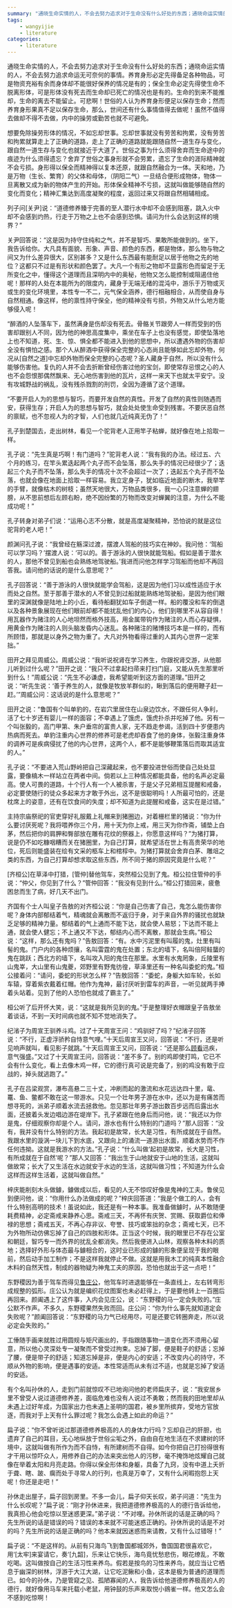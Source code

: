 ```yaml
---
summary: "通晓生命实情的人，不会去努力追求对于生命没有什么好处的东西；通晓命运实情的人，不会去努力追求命运无可奈何的事情"
tags:
    - wangyijie
    - literature
categories:
    - literature
---
```

通晓生命实情的人，不会去努力追求对于生命没有什么好处的东西；通晓命运实情的人，不会去努力追求命运无可奈何的事情。养育身形必定先得备足各种物品，可是物资充裕有余而身体却不能很好保养的情况是有的；保全生命必定先得使生命不脱离形体，可是形体没有死去而生命却已死亡的情况也是有的。生命的到来不能推却，生命的离去不能留止。可悲啊！世俗的人认为养育身形便足以保存生命；然而养育身形果真不足以保存生命，那么，世间还有什么事情值得去做呢！虽然不值得去做却不得不去做，内中的操劳或勤苦也就不可避免。

想要免除操劳形体的情况，不如忘却世事。忘却世事就没有劳苦和拘累，没有劳苦和拘累就算走上了正确的道路，走上了正确的道路就能跟随自然一道生存与变化，跟自然一道生存与变化也就接近于大道了。世俗之事为什么须得舍弃而生命途中的痕迹为什么须得遗忘？舍弃了世俗之事身形就不会劳累，遗忘了生命的涯际精神就不会亏损。身形得以保全而精神得以复本还原，就跟自然融合为一体。天和地，乃是万物（生长、繁育）的父体和母体，（阴阳二气）一旦结合便形成物体，物体一旦离散又成为新的物体产生的开始。形体保全精神不亏损，这就叫做能够随自然的变化而变化；精神汇集达到高度凝聚的程度，返回过来又将跟自然相辅相成。

列子问[关尹]说：“道德修养臻于完善的至人潜行水中却不会感到阻塞，跳入火中却不会感到灼热，行走于万物之上也不会感到恐惧。请问为什么会达到这样的境界？”

关尹回答说：“这是因为持守住纯和之气，并不是智巧、果敢所能做到的。坐下，我告诉给你。大凡具有面貌、形象、声音、颜色的东西，都是物体，那么物与物之间又为什么差异很大，区别甚多？又是什么东西最有能耐足以居于他物之先的地位？这都只不过是有形状和颜色罢了。大凡一个有形之物却不显露形色而留足于无所变化之中，懂得这个道理而且深明内中的奥秘，他物又怎么能控制或阻遏住他呢！那样的人处在本能所为的限度内，藏身于无端无绪的混沌中，游乐于万物或灭或生的变化环境里，本性专一不二，元气保全涵养，德行相融相合，从而使自身与自然相通。像这样，他的禀性持守保全，他的精神没有亏损，外物又从什么地方能够侵入呢！

“醉酒的人坠落车下，虽然满身是伤却没有死去。骨骼关节跟旁人一样而受到的伤害却跟别人不同，因为他的神思高度集中，乘坐在车子上也没有感觉，即使坠落地上也不知道，死、生、惊、惧全都不能进入到他的思想中，所以遭遇外物的伤害却全没有惧怕之感。那个人从醉酒中获得保全完整的心态尚且能够如此忘却外物，何况从[自然之道]中忘却外物而保全完整的心态呢？圣人藏身于自然，所以没有什么能够伤害他。复仇的人并不会去折断曾经伤害过他的宝剑，即使常存忌恨之心的人也不会怨恨那偶然飘来、无心地伤害到他的瓦片，这样一来天下也就太平安宁。没有攻城野战的祸乱，没有残杀戮割的刑罚，全因为遵循了这个道理。

“不要开启人为的思想与智巧，而要开发自然的真性。开发了自然的真性则随遇而安，获得生存；开启人为的思想与智巧，就会处处使生命受到残害。不要厌恶自然的禀赋，也不忽视人为的才智，人们也就几近纯真无伪了！”

孔子到楚国去，走出树林，看见一个驼背老人正用竿子粘蝉，就好像在地上拾取一样。

孔子说：“先生真是巧啊！有门道吗？”驼背老人说：“我有我的办法。经过五、六个月的练习，在竿头累迭起两个丸子而不会坠落，那么失手的情况已经很少了；迭起三个丸子而不坠落，那么失手的情况十次不会超过一次了；迭起五个丸子而不坠落，也就会像在地面上拾取一样容易。我立定身子，犹如临近地面的断木，我举竿的手臂，就像枯木的树枝；虽然天地很大，万物品类很多，我一心只注意蝉的翅膀，从不思前想后左顾右盼，绝不因纷繁的万物而改变对蝉翼的注意，为什么不能成功呢！”

孔子转身对弟子们说：“运用心志不分散，就是高度凝聚精神，恐怕说的就是这位驼背的老人吧！”

颜渊问孔子说：“我曾经在觞深过渡，摆渡人驾船的技巧实在神妙。我问他：‘驾船可以学习吗？’摆渡人说：‘可以的。善于游泳的人很快就能驾船。假如是善于潜水的人，那他不曾见到船也会熟练地驾驶船。’我进而问他怎样学习驾船而他却不再回答我。请问他的话说的是什么意思呢？”

孔子回答说：“善于游泳的人很快就能学会驾船，这是因为他们习以成性适应于水而处之自然。至于那善于潜水的人不曾见到过船就能熟练地驾驶船，是因为他们眼里的深渊就像是陆地上的小丘，看待船翻犹如车子倒退一样。船的覆没和车的倒退以及各种景象展现在他们眼前却都不能扰乱他们的内心，他们到哪里不从容自得！用瓦器作为赌注的人心地坦然而格外技高，用金属带钩作为赌注的人而心存疑惧，用黄金作为赌注的人则头脑发昏内心迷乱。各种赌注的赌博技巧本是一样的，而有所顾惜，那就是以身外之物为重了。大凡对外物看得过重的人其内心世界一定笨拙。”

田开之拜见周威公。周威公说：“我听说祝肾在学习养生，你跟祝肾交游，从他那儿听到过什么呢？”田开之说：“我只不过拿起扫帚来打扫门庭，又能从先生那里听到什么！”周威公说：“先生不必谦虚，我希望能听到这方面的道理。”田开之说：“听先生说：‘善于养生的人，就像是牧放羊群似的，瞅到落后的便用鞭子赶一赶。’”周威公问：这话说的是什么意思呢？”

田开之说：“鲁国有个叫单豹的，在岩穴里居住在山泉边饮水，不跟任何人争利，活了七十岁还有婴儿一样的面容；不幸遇上了饿虎，饿虎扑杀并吃掉了他。另有一个叫张毅的，高门甲第、朱户垂帘的富贵人家，无不趋走参谒，活到四十岁便患内热病而死去。单豹注重内心世界的修养可是老虎却吞食了他的身体，张毅注重身体的调养可是疾病侵扰了他的内心世界，这两个人，都不是能够鞭策落后而取其适宜的人。”

孔子说：“不要进入荒山野岭把自己深藏起来，也不要投进世俗而使自己处处显露，要像槁木一样站立在两者中间。倘若以上三种情况都能具备，他的名声必定最高。使人可畏的道路，十个行人有一个人被杀害，于是父子兄弟相互提醒和戒备，必定要使随行的徒众多起来方才敢于外出，这不是很聪明吗！人所最可怕的，还是枕席上的姿意，还有在饮食间的失度；却不知道为此提醒和戒备，这实在是过错。”

主持宗庙祭祀的官吏穿好礼服戴上礼帽来到猪圈边，对着栅栏里的猪说：“你为什么要讨厌死呢？我将喂养你三个月，用十天为你上戒，用三天为你作斋，铺垫上白茅，然后把你的肩胛和臀部放在雕有花纹的祭器上，你愿意这样吗？”为猪打算，说是仍不如吃糠咽糟而关在猪圈里，为自己打算，就希望活在世上有高贵荣华的地位，死后则能盛装在绘有文采的柩车上和棺椁中。为猪打算就会舍弃白茅、雕俎之类的东西，为自己打算却想求取这些东西，所不同于猪的原因究竟是什么呢？”

[齐桓公]在草泽中打猎，[管仲]替他驾车，突然桓公见到了鬼。桓公拉住管仲的手说：“仲父，你见到了什么？”管仲回答：“我没有见到什么。”桓公打猎回来，疲惫困怠而生了病，好几天不出门。

齐国有个士人叫皇子告敖的对齐桓公说：“你是自己伤害了自己，鬼怎么能伤害你呢？身体内部郁结着气，精魂就会离散而不返归于身，对于来自外界的骚扰也就缺乏足够的精神力量。郁结着的气上通而不能下达，就会使人易怒；下达而不能上通，就会使人健忘；不上通又不下达，郁结内心而不离散，那就会生病。”桓公说：“这样，那么还有鬼吗？”告敖回答：“有。水中污泥里有叫履的鬼，灶里有叫髻的鬼。门户内的各种烦攘，名叫雷霆的鬼在处置；东北的墙下，名叫倍阿鲑蠪的鬼在跳跃；西北方的墙下，名叫攻入阳的鬼住在那里。水里有水鬼罔象，丘陵里有山鬼峷，大山里有山鬼夔，郊野里有野鬼彷徨，草泽里还有一种名叫委蛇的鬼。”桓公接着问：“请问，委蛇的形状怎么样？”告敖回答：“委蛇，身躯大如车轮，长如车辕，穿着紫衣戴着红帽。他作为鬼神，最讨厌听到雷车的声音，一听见就两手捧着头站着。见到了他的人恐怕也就成了霸主了。”

桓公听了后开怀大笑，说：“这就是我所见到的鬼。”于是整理好衣帽跟皇子告敖坐着谈话，不到一天时间病也就不知不觉地消失了。

纪渻子为周宣王驯养斗鸡。过了十天周宣王问：“鸡驯好了吗？”纪渻子回答说：“不行，正虚浮骄矜自恃意气哩。”十天后周宣王又问，回答说：“不行，还是听见响声就叫，看见影子就跳。”十天后周宣王又问，回答说：“还是那么[顾看](https://baike.baidu.com/item/%E9%A1%BE%E7%9C%8B/1470634)迅疾，意气强盛。”又过了十天周宣王问，回答说：“差不多了。别的鸡即使打鸣，它已不会有什么变化，看上去像木鸡一样，它的德行真可说是完备了，别的鸡没有敢于应战的，掉头就逃跑了。”

孔子在吕梁观赏，瀑布高悬二三十丈，冲刷而起的激流和水花远达四十里，鼋、鼍、鱼、鳖都不敢在这一带游水。只见一个壮年男子游在水中，还以为是有痛苦而想寻死的，派弟子顺着水流去拯救他。忽见那壮年男子游出数百步远而后露出水面，还披着头发边唱边游在堤岸下。孔子紧跟在他身后而问他，说：“我还以为你是鬼，仔细观察你却是个人。请问，游水也有什么特别的门道吗？”那人回答：“没有，我并没有什么特别的方法。我起初是故常，长大是习性，有所成就在于自然。我跟水里的漩涡一块儿下到水底，又跟向上的涌流一道游出水面，顺着水势而不作任何违拗。这就是我游水的方法。”孔子说：“什么叫做‘起初是故常，长大是习性，有所成就在于自然’呢？”那人又回答：“我出生于山地就安于山地的生活，这就叫做故常；长大了又生活在水边就安于水边的生活，这就叫做习性；不知道为什么会这样而这样生活着，这就叫做自然。”

梓庆能削刻木头做鐻，鐻做成以后，看见的人无不惊叹好像是鬼神的工夫。鲁侯见到便问他，说：“你用什么办法做成的呢？”梓庆回答道：“我是个做工的人，会有什么特别高明的技术！虽说如此，我还是有一种本事。我准备做鐻时，从不敢随便耗费精神，必定斋戒来静养心思。斋戒三天，不再怀有庆贺、赏赐、获取爵位和俸禄的思想；斋戒五天，不再心存非议、夸誉、技巧或笨拙的杂念；斋戒七天，已不为外物所动仿佛忘掉了自己的四肢和形体。正当这个时候，我的眼里已不存在公室和朝廷，智巧专一而外界的扰乱全都消失。然后我便进入山林，观察各种木料的质地；选择好外形与体态最与鐻相合的，这时业已形成的鐻的形象便呈现于我的眼前，然后动手加工制作；不是这样我就停止不做。这就是用我木工的纯真本性融合木料的自然天性，制成的器物疑为神鬼工夫的原因，恐怕也就出于这一点吧！”

东野稷因为善于驾车而得见[鲁庄公](https://baike.baidu.com/item/%E9%B2%81%E5%BA%84%E5%85%AC/4348809)，他驾车时进退能够在一条直线上，左右转弯形成规整的弧形。庄公认为就是编织花纹图案也未必赶得上，于是要他转上一百圈后再回来。颜阖遇上了这件事，入内会见庄公，说：“东野稷的马一定会失败的。”庄公默不作声。不多久，东野稷果然失败而回。庄公问：“你为什么事先就知道定会失败呢？”颜阖回答说：“东野稷的马力气已经用尽，可是还要它转圈奔走，所以说必定会失败的。”

工倕随手画来就胜过用圆规与矩尺画出的，手指跟随事物一道变化而不须用心留意，所以他心灵深处专一凝聚而不曾受过拘束。忘掉了脚，便是鞋子的舒适；忘掉了腰，便是带子的舒适；知道忘掉是非，便是内心的安适；不改变内心的持守，不顺从外物的影响，便是遇事的安适。本性常适而从未有过不适，也就是忘掉了安适的安适。

有个名叫孙休的人，走到门前就惊叹不已地询问他的老师扁庆子，说：“我安居乡里不曾受人说过道德修养差，面临危难也没有人说过不勇敢；然而我的田地里却从未遇上过好年成，为国家出力也未遇上圣明的国君，被乡里所摈弃，受地方官放逐，而我对于上天有什么罪过呢？我怎么会遇上如此的命运？”

扁子说：“你不曾听说过那道德修养极高的人的身体力行吗？忘却自己的肝胆，也遗弃了自己的耳目，无心地纵放于世俗尘垢之外，自由自在地生活在不求建树的环境中，这就叫做有所作为而不自恃，有所建树而不自得。如今你把自己打扮得很有才干用以惊吓众人，用修养自己的办法来突出他人的污秽，毫不掩饰地炫耀自己就像在举着太阳和月亮走路。你得以保全形体和身躯，具备了九窍，没有中道上夭折于聋、瞎、跛、瘸而处于寻常人的行列，也真是万幸了，又有什么闲暇抱怨上天呢！你还是走吧！”

孙休走出屋子，扁子回到房里。不多一会儿，扁子仰天长叹，弟子问道：“先生为什么长叹呢？”扁子说：“刚才孙休进来，我把道德修养极高的人的德行告诉给他，我真担心他会吃惊以至迷惑更深。”弟子说：“不对哩。孙休所说的话是正确的吗？先生所说的话是错误的吗？错误的本来就不可能迷惑正确的。孙休所说的话是不对的吗？先生所说的话是正确的吗？他本来就因迷惑而来请教，又有什么过错呀！”

扁子说：“不是这样的。从前有只海鸟飞到鲁国都城郊外，鲁国国君很喜欢它，用‘[太牢]来宴请它，奏‘[九韶]，乐来让它快乐，海鸟竟忧愁悲伤，眼花缭乱，不敢吃喝。这叫做按自己的生活习性来养鸟。假若是按鸟的习性来养鸟，就应当让它栖息于幽深的树林，浮游于大江大湖，让它吃泥鳅和小鱼，这本是极为普通的道理而已。如今的孙休，乃是管窥之见、孤陋寡闻的人，我告诉给他道德修养极高的人的德行，就好像用马车来托载小老鼠，用钟鼓的乐声来取悦小鴳雀一样。他又怎么会不感到吃惊啊！
